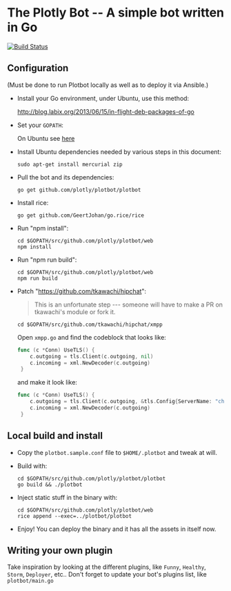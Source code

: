 # The Plotly Bot -- A simple bot written in Go

[![Build Status](https://drone.io/github.com/plotly/plotbot/status.png)](https://drone.io/github.com/plotly/plotbot/latest)


## Configuration

(Must be done to run Plotbot locally as well as to deploy it via Ansible.)

* Install your Go environment, under Ubuntu, use this method:

    http://blog.labix.org/2013/06/15/in-flight-deb-packages-of-go

* Set your `GOPATH`:

    On Ubuntu see [here](http://stackoverflow.com/questions/21001387/how-do-i-set-the-gopath-environment-variable-on-ubuntu-what-file-must-i-edit/21012349#21012349)


* Install Ubuntu dependencies needed by various steps in this document:

    ```sudo apt-get install mercurial zip```

* Pull the bot and its dependencies:

    ```go get github.com/plotly/plotbot/plotbot```

* Install rice:

    ```go get github.com/GeertJohan/go.rice/rice```

* Run "npm install":

   ```
   cd $GOPATH/src/github.com/plotly/plotbot/web
   npm install
   ```

* Run "npm run build":

   ```
   cd $GOPATH/src/github.com/plotly/plotbot/web
   npm run build
   ```

* Patch "https://github.com/tkawachi/hipchat":
  > This is an unfortunate step --- someone will have to make a PR on
  > tkawachi's module or fork it.

   ```
   cd $GOPATH/src/github.com/tkawachi/hipchat/xmpp
   ```
   Open `xmpp.go` and find the codeblock that looks like:
   ```go
   func (c *Conn) UseTLS() {
       c.outgoing = tls.Client(c.outgoing, nil)
       c.incoming = xml.NewDecoder(c.outgoing)
    }
   ```
   and make it look like:
   ```go
   func (c *Conn) UseTLS() {
       c.outgoing = tls.Client(c.outgoing, &tls.Config{ServerName: "chat.hipchat.com"})
       c.incoming = xml.NewDecoder(c.outgoing)
    }
   ```



## Local build and install

* Copy the `plotbot.sample.conf` file to `$HOME/.plotbot` and tweak at will.

* Build with:

   ```
   cd $GOPATH/src/github.com/plotly/plotbot/plotbot
   go build && ./plotbot
   ```

* Inject static stuff in the binary with:

   ```
   cd $GOPATH/src/github.com/plotly/plotbot/web
   rice append --exec=../plotbot/plotbot
   ```

* Enjoy! You can deploy the binary and it has all the assets in itself now.


## Writing your own plugin

Take inspiration by looking at the different plugins, like `Funny`,
`Healthy`, `Storm`, `Deployer`, etc..  Don't forget to update your
bot's plugins list, like `plotbot/main.go`
